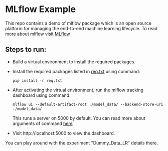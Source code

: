 # MLflow Example

This repo contains a demo of mlflow package which is an open source platform for managing the end-to-end machine learning lifecycle.
To read more about mlflow visit [MLflow](https://mlflow.org/docs/latest/index.html)

## Steps to run:
  - Build a virtual environment to install the required packages.
  - Install the required packages listed in [req.txt](https://github.com/hardymunjal/mlflow-example/blob/main/req.txt) using command:
  
    `
    pip install -r req.txt
    `
  - After activating the virtual environment, run the mlflow tracking dashboard using command:
  
    `
    mlflow ui --default-artifact-root ./model_data/ --backend-store-uri ./model_data/
    `
    
    This runs a server on 5000 by default. You can read more about arguments of command [here](https://mlflow.org/docs/latest/tracking.html#tracking-ui)

  - Visit http://localhost:5000 to view the dashboard.
  
You can play around with the experiment "Dummy_Data_LR" details there.

